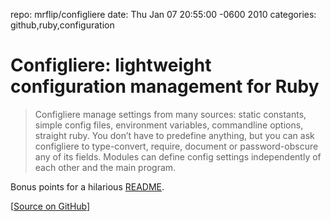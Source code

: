 repo: mrflip/configliere
date: Thu Jan 07 20:55:00 -0600 2010
categories: github,ruby,configuration

#  Configliere: lightweight configuration management for Ruby

> Configliere manage settings from many sources: static constants, simple config files, environment variables, commandline options, straight ruby. You don’t have to predefine anything, but you can ask configliere to type-convert, require, document or password-obscure any of its fields. Modules can define config settings independently of each other and the main program.

Bonus points for a hilarious [README](http://github.com/mrflip/configliere#readme).

[[Source on GitHub](http://github.com/mrflip/configliere)]
